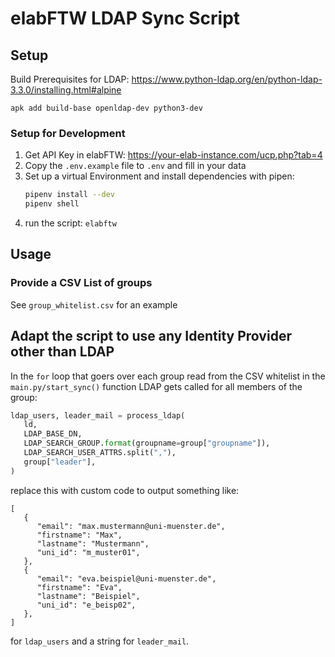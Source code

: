 # elabFTW LDAP Sync Script

## Setup

Build Prerequisites for LDAP: https://www.python-ldap.org/en/python-ldap-3.3.0/installing.html#alpine

```
apk add build-base openldap-dev python3-dev
```

### Setup for Development

1. Get API Key in elabFTW: https://your-elab-instance.com/ucp.php?tab=4
2. Copy the `.env.example` file to `.env` and fill in your data
3. Set up a virtual Environment and install dependencies with pipen:
    ```bash
    pipenv install --dev
    pipenv shell
    ```
4. run the script: `elabftw`
   
## Usage

### Provide a CSV List of groups

See `group_whitelist.csv` for an example

## Adapt the script to use any Identity Provider other than LDAP

In the `for` loop that goers over each group read from the CSV whitelist in the `main.py/start_sync()` function LDAP gets called for all members of the group:

```python
ldap_users, leader_mail = process_ldap(
   ld,
   LDAP_BASE_DN,
   LDAP_SEARCH_GROUP.format(groupname=group["groupname"]),
   LDAP_SEARCH_USER_ATTRS.split(","),
   group["leader"],
)
```

replace this with custom code to output something like:

```
[
   {
      "email": "max.mustermann@uni-muenster.de",
      "firstname": "Max",
      "lastname": "Mustermann",
      "uni_id": "m_muster01",
   },
   {
      "email": "eva.beispiel@uni-muenster.de",
      "firstname": "Eva",
      "lastname": "Beispiel",
      "uni_id": "e_beisp02",
   },
]
```

for `ldap_users` and a string for `leader_mail`.


 